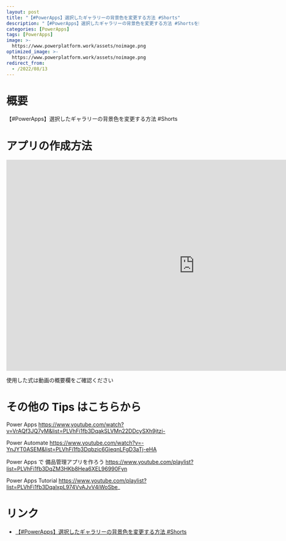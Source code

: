 ```yaml
---
layout: post
title: "【#PowerApps】選択したギャラリーの背景色を変更する方法 #Shorts"
description: "【#PowerApps】選択したギャラリーの背景色を変更する方法 #Shortsを動画で分かりやすく解説"
categories: [PowerApps]
tags: [PowerApps]
image: >-
  https://www.powerplatform.work/assets/noimage.png
optimized_image: >-
  https://www.powerplatform.work/assets/noimage.png
redirect_from:
  - /2022/08/13
---
```



#  概要

【#PowerApps】選択したギャラリーの背景色を変更する方法 #Shorts


# アプリの作成方法

<iframe width="983" height="553" src="https://www.youtube.com/embed/xrpB-Dm69FY" title="YouTube video player" frameborder="0" allow="accelerometer; autoplay; clipboard-write; encrypted-media; gyroscope; picture-in-picture" allowfullscreen></iframe>


使用した式は動画の概要欄をご確認ください


# その他の Tips はこちらから

Power Apps
https://www.youtube.com/watch?v=VrAQf3JQ7yM&list=PLVhFi1fb3DqakSLVMn22DDcySXh9jtzi- 

Power Automate
https://www.youtube.com/watch?v=-YnJYT0ASEM&list=PLVhFi1fb3Dqbzic6GieqnLFgD3aTj-eHA

Power Apps で 備品管理アプリを作ろう
https://www.youtube.com/playlist?list=PLVhFi1fb3DqZM3HKb8Hea6XEL96990Fyn

Power Apps Tutorial
https://www.youtube.com/playlist?list=PLVhFi1fb3DqalxpL974VvAJvV4iWoSbe_

# リンク


- [【#PowerApps】選択したギャラリーの背景色を変更する方法 #Shorts](https://www.youtube.com/watch?v=xrpB-Dm69FY)

